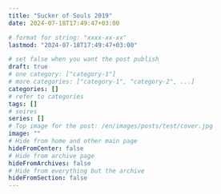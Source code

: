```yaml
---
title: "Sucker of Souls 2019"
date: 2024-07-18T17:49:47+03:00

# format for string: "xxxx-xx-xx"
lastmod: "2024-07-18T17:49:47+03:00"

# set false when you want the post publish
draft: true
# one category: ["category-1"]
# more categories: ["category-1", "category-2", ...]
categories: []
# refer to categories
tags: []
# seires
series: []
# Top image for the post: /en/images/posts/test/cover.jpg
image: ""
# Hide from home and other main page
hideFromCenter: false
# Hide from archive page
hideFromArchives: false
# Hide from everything but the archive
hideFromSection: false
---
```


<!--more-->